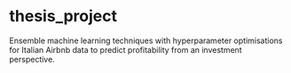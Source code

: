# thesis_project
Ensemble machine learning techniques with hyperparameter optimisations for Italian Airbnb data to predict profitability from an investment perspective. 
